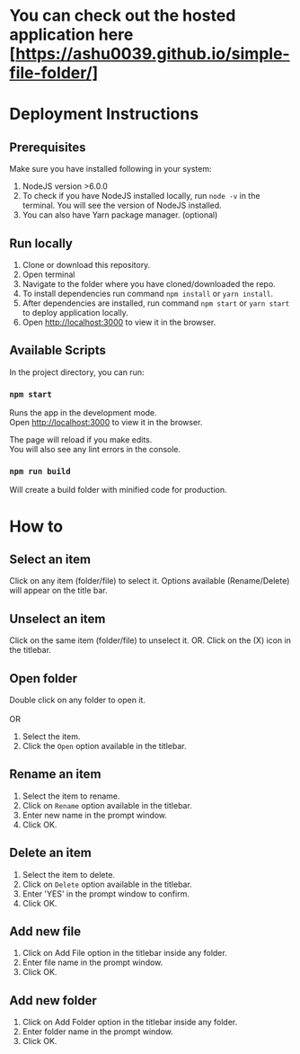 # You can check out the hosted application here [https://ashu0039.github.io/simple-file-folder/]

# Deployment Instructions

## Prerequisites
Make sure you have installed following in your system:
1. NodeJS version >6.0.0
2. To check if you have NodeJS installed locally, run `node -v` in the terminal. You will see the version of NodeJS installed.
3. You can also have Yarn package manager. (optional)

## Run locally
1. Clone or download this repository.
2. Open terminal
3. Navigate to the folder where you have cloned/downloaded the repo.
4. To install dependencies run command `npm install` or `yarn install`.
5. After dependencies are installed, run command `npm start` or `yarn start` to deploy application locally.
5. Open [http://localhost:3000](http://localhost:3000) to view it in the browser.

## Available Scripts

In the project directory, you can run:

### `npm start`

Runs the app in the development mode.<br>
Open [http://localhost:3000](http://localhost:3000) to view it in the browser.

The page will reload if you make edits.<br>
You will also see any lint errors in the console.

### `npm run build`

Will create a build folder with minified code for production.

# How to

## Select an item
Click on any item (folder/file) to select it. Options available (Rename/Delete) will appear on the title bar.

## Unselect an item
Click on the same item (folder/file) to unselect it. OR. Click on the (X) icon in the titlebar.

## Open folder
Double click on any folder to open it.<br><br>
OR<br>
1. Select the item.
2. Click the `Open` option available in the titlebar.

## Rename an item
1. Select the item to rename.
2. Click on `Rename` option available in the titlebar.
3. Enter new name in the prompt window.
4. Click OK.

## Delete an item
1. Select the item to delete.
2. Click on `Delete` option available in the titlebar.
3. Enter 'YES' in the prompt window to confirm.
4. Click OK.

## Add new file
1. Click on Add File option in the titlebar inside any folder.
2. Enter file name in the prompt window.
3. Click OK.

## Add new folder
1. Click on Add Folder option in the titlebar inside any folder.
2. Enter folder name in the prompt window.
3. Click OK.
